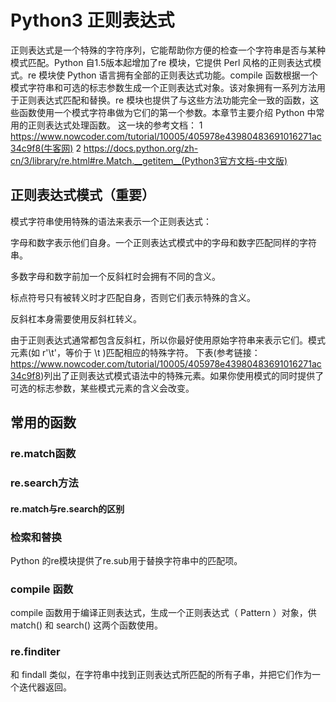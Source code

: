 # Python3 正则表达式
正则表达式是一个特殊的字符序列，它能帮助你方便的检查一个字符串是否与某种模式匹配。Python 自1.5版本起增加了re 模块，它提供 Perl 风格的正则表达式模式。re 模块使 Python 语言拥有全部的正则表达式功能。compile 函数根据一个模式字符串和可选的标志参数生成一个正则表达式对象。该对象拥有一系列方法用于正则表达式匹配和替换。re 模块也提供了与这些方法功能完全一致的函数，这些函数使用一个模式字符串做为它们的第一个参数。本章节主要介绍 Python 中常用的正则表达式处理函数。
这一块的参考文档：
1 https://www.nowcoder.com/tutorial/10005/405978e43980483691016271ac34c9f8(牛客网)
2 https://docs.python.org/zh-cn/3/library/re.html#re.Match.__getitem__(Python3官方文档-中文版)
## 正则表达式模式（重要）
模式字符串使用特殊的语法来表示一个正则表达式：

字母和数字表示他们自身。一个正则表达式模式中的字母和数字匹配同样的字符串。

多数字母和数字前加一个反斜杠时会拥有不同的含义。

标点符号只有被转义时才匹配自身，否则它们表示特殊的含义。

反斜杠本身需要使用反斜杠转义。

由于正则表达式通常都包含反斜杠，所以你最好使用原始字符串来表示它们。模式元素(如 r'\t'，等价于 \t )匹配相应的特殊字符。
下表(参考链接：https://www.nowcoder.com/tutorial/10005/405978e43980483691016271ac34c9f8)列出了正则表达式模式语法中的特殊元素。如果你使用模式的同时提供了可选的标志参数，某些模式元素的含义会改变。
## 常用的函数
### re.match函数
### re.search方法
#### re.match与re.search的区别
### 检索和替换
Python 的re模块提供了re.sub用于替换字符串中的匹配项。
### compile 函数
compile 函数用于编译正则表达式，生成一个正则表达式（ Pattern ）对象，供 match() 和 search() 这两个函数使用。
### re.finditer
和 findall 类似，在字符串中找到正则表达式所匹配的所有子串，并把它们作为一个迭代器返回。

